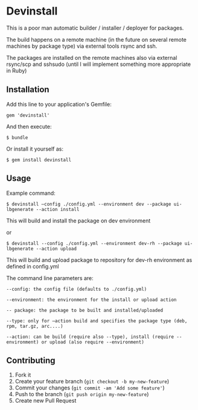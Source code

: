 ﻿# Devinstall

This is a poor man automatic builder / installer / deployer for packages.

The build happens on a remote machine (in the future on several remote machines by package type)
via external tools rsync and ssh.

The packages are installed on the remote machines also via external rsync/scp and sshsudo
(until I will implement something more appropriate in Ruby)

## Installation

Add this line to your application's Gemfile:

    gem 'devinstall'

And then execute:

    $ bundle

Or install it yourself as:

    $ gem install devinstall

## Usage

Example command:

    $ devinstall –config ./config.yml --environment dev --package ui-lbgenerate --action install

This will build and install the package on dev environment

or

    $ devinstall --config ./config.yml --environment dev-rh --package ui-lbgenerate --action upload

This will build and upload package to repository for dev-rh environment as defined in config.yml

The command line parameters are:

	--config: the config file (defaults to ./config.yml)

	--environment: the environment for the install or upload action

	-- package: the package to be built and installed/uploaded

	--type: only for –action build and specifies the package type (deb, rpm, tar.gz, arc....)

	--action: can be build (require also --type), install (require --environment) or upload (also require --environment)

## Contributing

1. Fork it
2. Create your feature branch (`git checkout -b my-new-feature`)
3. Commit your changes (`git commit -am 'Add some feature'`)
4. Push to the branch (`git push origin my-new-feature`)
5. Create new Pull Request
